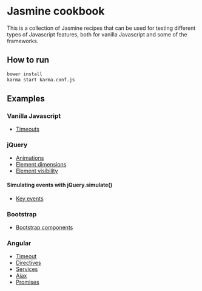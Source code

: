 # Jasmine cookbook

This is a collection of Jasmine recipes that can be used for testing different types of Javascript features, both for
vanilla Javascript and some of the frameworks.

## How to run

```sh
bower install
karma start karma.conf.js
```

## Examples

### Vanilla Javascript

- [Timeouts](examples/vanilla/TimeoutSpec.js)

### jQuery

- [Animations](examples/jquery/AnimationSpec.js)
- [Element dimensions](examples/jquery/DimensionSpec.js)
- [Element visibility](examples/jquery/VisibleSelectorSpec.js)

#### Simulating events with jQuery.simulate()

- [Key events](examples/jquery/KeyEventSpec.js)

### Bootstrap

- [Bootstrap components](examples/bootstrap/DropdownSpec.js)

### Angular

- [Timeout](examples/angular/TimeoutSpec.js)
- [Directives](examples/angular/DirectiveSpec.js)
- [Services](examples/angular/ServiceSpec.js)
- [Ajax](examples/angular/HttpSpec.js)
- [Promises](examples/angular/PromiseSpec.js)